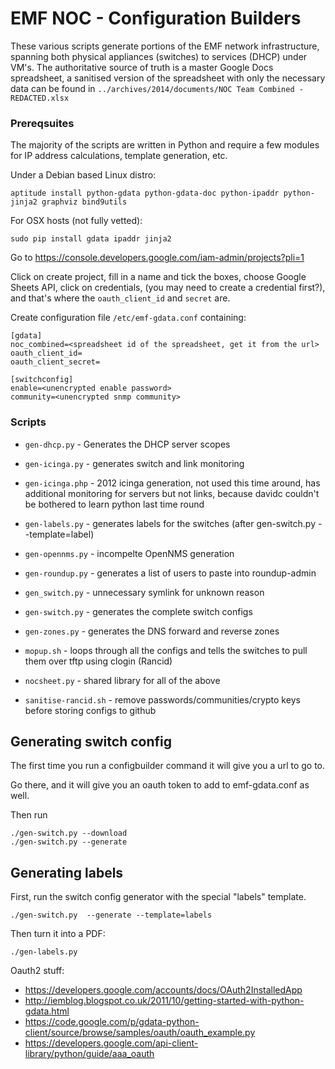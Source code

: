 # EMF NOC - Configuration Builders
These various scripts generate portions of the EMF network infrastructure, spanning both physical appliances (switches) to services (DHCP) under VM's. The authoritative source of truth is a master Google Docs spreadsheet, a sanitised version of the spreadsheet with only the necessary data can be found in `../archives/2014/documents/NOC Team Combined - REDACTED.xlsx`

### Prereqsuites
The majority of the scripts are written in Python and require a few modules for IP address calculations, template generation, etc.

Under a Debian based Linux distro:

    aptitude install python-gdata python-gdata-doc python-ipaddr python-jinja2 graphviz bind9utils

For OSX hosts (not fully vetted):

    sudo pip install gdata ipaddr jinja2

Go to https://console.developers.google.com/iam-admin/projects?pli=1

Click on create project, fill in a name and tick the boxes, choose Google Sheets API, click on credentials, (you may need to create a credential first?), and that's where the `oauth_client_id` and `secret` are.

Create configuration file `/etc/emf-gdata.conf` containing:

```
[gdata]
noc_combined=<spreadsheet id of the spreadsheet, get it from the url>
oauth_client_id=
oauth_client_secret=

[switchconfig]
enable=<unencrypted enable password>
community=<unencrypted snmp community>
```

### Scripts

* `gen-dhcp.py` - Generates the DHCP server scopes

* `gen-icinga.py` - generates switch and link monitoring

* `gen-icinga.php` - 2012 icinga generation, not used this time around, has additional monitoring
for servers but not links, because davidc couldn't be bothered to learn python last time round

* `gen-labels.py` - generates labels for the switches (after gen-switch.py --template=label)

* `gen-opennms.py` - incompelte OpenNMS generation

* `gen-roundup.py` - generates a list of users to paste into roundup-admin

* `gen_switch.py` - unnecessary symlink for unknown reason

* `gen-switch.py` - generates the complete switch configs

* `gen-zones.py` - generates the DNS forward and reverse zones

* `mopup.sh` - loops through all the configs and tells the switches to pull them over tftp using clogin (Rancid)

* `nocsheet.py` - shared library for all of the above

* `sanitise-rancid.sh` - remove passwords/communities/crypto keys before storing configs to github


Generating switch config
------------------------

The first time you run a configbuilder command it will give you a url to go to.

Go there, and it will give you an oauth token to add to emf-gdata.conf as well.

Then run
```
./gen-switch.py --download
./gen-switch.py --generate
```

Generating labels
-----------------

First, run the switch config generator with the special "labels" template.

```
./gen-switch.py  --generate --template=labels
```

Then turn it into a PDF:

```
./gen-labels.py
```

Oauth2 stuff:

* https://developers.google.com/accounts/docs/OAuth2InstalledApp
* http://iemblog.blogspot.co.uk/2011/10/getting-started-with-python-gdata.html
* https://code.google.com/p/gdata-python-client/source/browse/samples/oauth/oauth_example.py
* https://developers.google.com/api-client-library/python/guide/aaa_oauth
